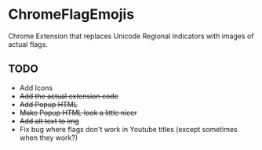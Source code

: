 # ChromeFlagEmojis

Chrome Extension that replaces Unicode Regional Indicators with images of actual flags.

## TODO

* Add Icons
* ~~Add the actual extension code~~
* ~~Add Popup HTML~~
* ~~Make Popup HTML look a little nicer~~
* ~~Add alt text to img~~
* Fix bug where flags don't work in Youtube titles (except sometimes when they work?)
